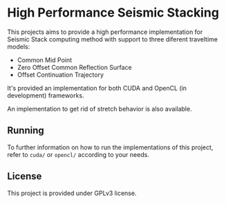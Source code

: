 # High Performance Seismic Stacking

This projects aims to provide a high performance implementation for Seismic Stack computing method with support to three diferent traveltime models:

* Common Mid Point
* Zero Offset Common Reflection Surface
* Offset Continuation Trajectory

It's provided an implementation for both CUDA and OpenCL (in development) frameworks.

An implementation to get rid of stretch behavior is also available.

## Running

To further information on how to run the implementations of this project, refer to `cuda/` or `opencl/` according to your needs.

## License

This project is provided under GPLv3 license.
